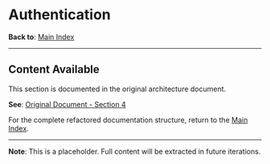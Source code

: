 # Authentication

**Back to**: [Main Index](../README.md)

---

## Content Available

This section is documented in the original architecture document.

**See**: [Original Document - Section 4](../../llm-integration-architecture.md)

For the complete refactored documentation structure, return to the [Main Index](../README.md).

---

**Note**: This is a placeholder. Full content will be extracted in future iterations.
